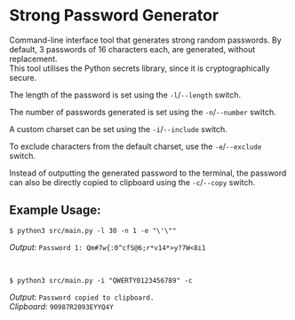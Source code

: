 # Strong Password Generator

Command-line interface tool that generates strong random passwords. By default, 3 passwords of 16 characters each, are generated, without replacement. <br>
This tool utilises the Python secrets library, since it is cryptographically secure.

The length of the password is set using the `-l`/`--length` switch.

The number of passwords generated is set using the `-n`/`--number` switch. 

A custom charset can be set using the `-i`/`--include` switch.

To exclude characters from the default charset, use the `-e`/`--exclude` switch.

Instead of outputting the generated password to the terminal, the password can also be directly copied to clipboard using the `-c`/`--copy` switch.


## Example Usage:

```
$ python3 src/main.py -l 30 -n 1 -e "\'\""
```
*Output:* `Password 1: Qm#7w{:0^cfS@6;r*v14*>y?7W<8i1`

<br>

```
$ python3 src/main.py -i "QWERTY0123456789" -c
```
*Output*: `Password copied to clipboard.` <br>
*Clipboard*: `90987R2093EYYQ4Y`
